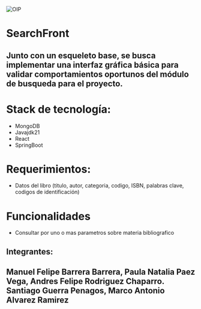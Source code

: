![OIP](https://github.com/user-attachments/assets/401abf5d-274c-44da-b45f-cd25774f586e)

# SearchFront

## Junto con un esqueleto base, se busca implementar una interfaz gráfica básica para validar comportamientos oportunos del módulo de busqueda para el proyecto.

# Stack de tecnología:
* MongoDB
* Javajdk21
* React
* SpringBoot

# Requerimientos:
* Datos del libro (titulo, autor, categoria, codigo, ISBN, palabras clave, codigos de identificación)

# Funcionalidades
* Consultar por uno o mas parametros sobre materia bibliografico


## Integrantes: 
## Manuel Felipe Barrera Barrera, Paula Natalia Paez Vega, Andres Felipe Rodriguez Chaparro. Santiago Guerra Penagos, Marco Antonio Alvarez Ramirez



